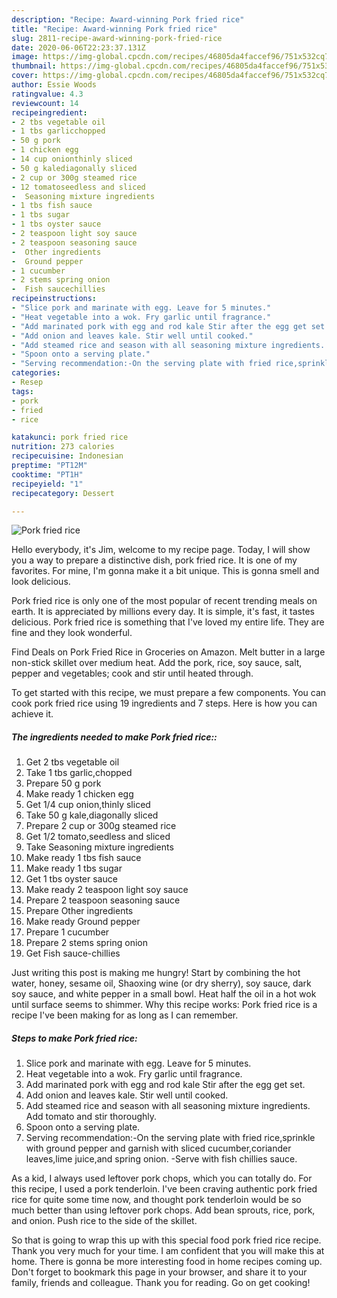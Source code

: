```yaml
---
description: "Recipe: Award-winning Pork fried rice"
title: "Recipe: Award-winning Pork fried rice"
slug: 2811-recipe-award-winning-pork-fried-rice
date: 2020-06-06T22:23:37.131Z
image: https://img-global.cpcdn.com/recipes/46805da4faccef96/751x532cq70/pork-fried-rice-recipe-main-photo.jpg
thumbnail: https://img-global.cpcdn.com/recipes/46805da4faccef96/751x532cq70/pork-fried-rice-recipe-main-photo.jpg
cover: https://img-global.cpcdn.com/recipes/46805da4faccef96/751x532cq70/pork-fried-rice-recipe-main-photo.jpg
author: Essie Woods
ratingvalue: 4.3
reviewcount: 14
recipeingredient:
- 2 tbs vegetable oil
- 1 tbs garlicchopped
- 50 g pork
- 1 chicken egg
- 14 cup onionthinly sliced
- 50 g kalediagonally sliced
- 2 cup or 300g steamed rice
- 12 tomatoseedless and sliced
-  Seasoning mixture ingredients
- 1 tbs fish sauce
- 1 tbs sugar
- 1 tbs oyster sauce
- 2 teaspoon light soy sauce
- 2 teaspoon seasoning sauce
-  Other ingredients
-  Ground pepper
- 1 cucumber
- 2 stems spring onion
-  Fish saucechillies
recipeinstructions:
- "Slice pork and marinate with egg. Leave for 5 minutes."
- "Heat vegetable into a wok. Fry garlic until fragrance."
- "Add marinated pork with egg and rod kale Stir after the egg get set."
- "Add onion and leaves kale. Stir well until cooked."
- "Add steamed rice and season with all seasoning mixture ingredients. Add tomato and stir thoroughly."
- "Spoon onto a serving plate."
- "Serving recommendation:-On the serving plate with fried rice,sprinkle with ground pepper and garnish with sliced cucumber,coriander leaves,lime juice,and spring onion. -Serve with fish chillies sauce."
categories:
- Resep
tags:
- pork
- fried
- rice

katakunci: pork fried rice
nutrition: 273 calories
recipecuisine: Indonesian
preptime: "PT12M"
cooktime: "PT1H"
recipeyield: "1"
recipecategory: Dessert

---
```



![Pork fried rice](https://img-global.cpcdn.com/recipes/46805da4faccef96/751x532cq70/pork-fried-rice-recipe-main-photo.jpg)

Hello everybody, it's Jim, welcome to my recipe page. Today, I will show you a way to prepare a distinctive dish, pork fried rice. It is one of my favorites. For mine, I'm gonna make it a bit unique. This is gonna smell and look delicious.

Pork fried rice is only one of the most popular of recent trending meals on earth. It is appreciated by millions every day. It is simple, it's fast, it tastes delicious. Pork fried rice is something that I've loved my entire life. They are fine and they look wonderful.

Find Deals on Pork Fried Rice in Groceries on Amazon. Melt butter in a large non-stick skillet over medium heat. Add the pork, rice, soy sauce, salt, pepper and vegetables; cook and stir until heated through.


To get started with this recipe, we must prepare a few components. You can cook pork fried rice using 19 ingredients and 7 steps. Here is how you can achieve it.

##### The ingredients needed to make Pork fried rice::

1. Get 2 tbs vegetable oil
1. Take 1 tbs garlic,chopped
1. Prepare 50 g pork
1. Make ready 1 chicken egg
1. Get 1/4 cup onion,thinly sliced
1. Take 50 g kale,diagonally sliced
1. Prepare 2 cup or 300g steamed rice
1. Get 1/2 tomato,seedless and sliced
1. Take  Seasoning mixture ingredients
1. Make ready 1 tbs fish sauce
1. Make ready 1 tbs sugar
1. Get 1 tbs oyster sauce
1. Make ready 2 teaspoon light soy sauce
1. Prepare 2 teaspoon seasoning sauce
1. Prepare  Other ingredients
1. Make ready  Ground pepper
1. Prepare 1 cucumber
1. Prepare 2 stems spring onion
1. Get  Fish sauce-chillies


Just writing this post is making me hungry! Start by combining the hot water, honey, sesame oil, Shaoxing wine (or dry sherry), soy sauce, dark soy sauce, and white pepper in a small bowl. Heat half the oil in a hot wok until surface seems to shimmer. Why this recipe works: Pork fried rice is a recipe I&#39;ve been making for as long as I can remember. 

##### Steps to make Pork fried rice:

1. Slice pork and marinate with egg. Leave for 5 minutes.
1. Heat vegetable into a wok. Fry garlic until fragrance.
1. Add marinated pork with egg and rod kale Stir after the egg get set.
1. Add onion and leaves kale. Stir well until cooked.
1. Add steamed rice and season with all seasoning mixture ingredients. Add tomato and stir thoroughly.
1. Spoon onto a serving plate.
1. Serving recommendation:-On the serving plate with fried rice,sprinkle with ground pepper and garnish with sliced cucumber,coriander leaves,lime juice,and spring onion. -Serve with fish chillies sauce.


As a kid, I always used leftover pork chops, which you can totally do. For this recipe, I used a pork tenderloin. I&#39;ve been craving authentic pork fried rice for quite some time now, and thought pork tenderloin would be so much better than using leftover pork chops. Add bean sprouts, rice, pork, and onion. Push rice to the side of the skillet. 

So that is going to wrap this up with this special food pork fried rice recipe. Thank you very much for your time. I am confident that you will make this at home. There is gonna be more interesting food in home recipes coming up. Don't forget to bookmark this page in your browser, and share it to your family, friends and colleague. Thank you for reading. Go on get cooking!
